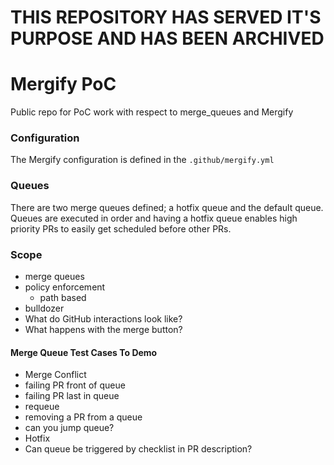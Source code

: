 # THIS REPOSITORY HAS SERVED IT'S PURPOSE AND HAS BEEN ARCHIVED

# Mergify PoC

Public repo for PoC work with respect to merge_queues and Mergify

### Configuration

The Mergify configuration is defined in the `.github/mergify.yml`

### Queues

There are two merge queues defined; a hotfix queue and the default queue. Queues
are executed in order and having a hotfix queue enables high priority PRs to
easily get scheduled before other PRs.

### Scope

- merge queues
- policy enforcement
  - path based
- bulldozer
- What do GitHub interactions look like?
- What happens with the merge button?

#### Merge Queue Test Cases To Demo

- Merge Conflict
- failing PR front of queue
- failing PR last in queue
- requeue
- removing a PR from a queue
- can you jump queue?
- Hotfix
- Can queue be triggered by checklist in PR description?
